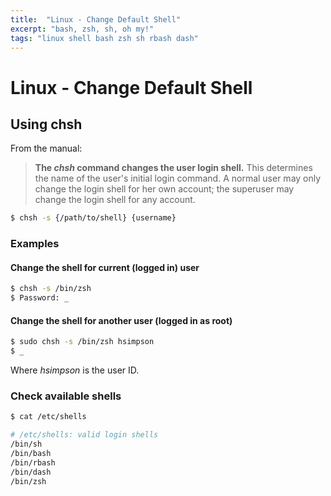 ```yaml
---
title:  "Linux - Change Default Shell"
excerpt: "bash, zsh, sh, oh my!"
tags: "linux shell bash zsh sh rbash dash"
---
```

# Linux - Change Default Shell

## Using chsh

From the manual:
>  __The _chsh_ command changes the user login shell.__ This determines the name of the user's initial login command. A normal user may only change the login shell for her own account; the superuser may change the login shell for any account.


```bash
$ chsh -s {/path/to/shell} {username}
```

### Examples

#### Change the shell for current (logged in) user

```bash
$ chsh -s /bin/zsh
$ Password: _
```

#### Change the shell for another user (logged in as root)

```bash
$ sudo chsh -s /bin/zsh hsimpson
$ _
```

Where _hsimpson_ is the user ID.

### Check available shells
```bash
$ cat /etc/shells 

# /etc/shells: valid login shells
/bin/sh
/bin/bash
/bin/rbash
/bin/dash
/bin/zsh
```

